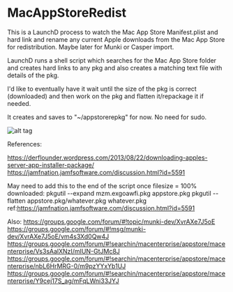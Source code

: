# MacAppStoreRedist
This is a LaunchD process to watch the Mac App Store Manifest.plist and hard link and rename any current Apple downloads from the Mac App Store for redistribution. Maybe later for Munki or Casper import.

LaunchD runs a shell script which searches for the Mac App Store folder and creates hard links to any pkg and also creates a matching text file with details of the pkg.




I'd like to eventually have it wait until the size of the pkg is correct (downloaded) and then work on the pkg and flatten it/repackage it if needed.

It creates and saves to "~/appstorerepkg" for now. 
No need for sudo.

![alt tag](http://i.imgur.com/DgxvpQk.png)

References:

https://derflounder.wordpress.com/2013/08/22/downloading-apples-server-app-installer-package/
https://jamfnation.jamfsoftware.com/discussion.html?id=5591

May need to add this to the end of the script once filesize = 100% downloaded:
pkgutil --expand mzm.exgoawfi.pkg appstore.pkg 
pkgutil --flatten appstore.pkg/whatever.pkg whatever.pkg 
ref:https://jamfnation.jamfsoftware.com/discussion.html?id=5591

Also:
https://groups.google.com/forum/#!topic/munki-dev/XvrAXe7J5oE
https://groups.google.com/forum/#!msg/munki-dev/XvrAXe7J5oE/vm4s3Xd0Qw4J
https://groups.google.com/forum/#!searchin/macenterprise/appstore/macenterprise/Vs3sAalXNzI/mIUN-GtJMc8J
https://groups.google.com/forum/#!searchin/macenterprise/appstore/macenterprise/nbL6HrMRG-0/m9pzYYxYb1UJ
https://groups.google.com/forum/#!searchin/macenterprise/appstore/macenterprise/Y9cej17S_ag/mFqLWni33JYJ
